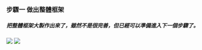 ### 步驟一 做出整體框架

##### 把整體框架大製作出來了，雖然不是很完善，但已經可以準備進入下一個步驟了。

![](https://i.imgur.com/TWKwros.png)
![](https://i.imgur.com/jl7N4wI.png)